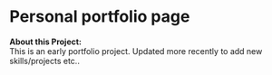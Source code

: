 # Personal portfolio page

<b>About this Project:</b><br/>
This is an early portfolio project. Updated more recently to add new skills/projects etc..
